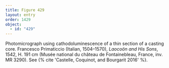 ```yaml
---
title: Figure 429
layout: entry
order: 1429
object:
  - id: "429"
---
```


Photomicrograph using cathodoluminescence of a thin section of a casting core. Francesco Primaticcio (Italian, 1504–1570), *Laocoön and His Sons*, 1542, H. 191 cm (Musée national du château de Fontainebleau, France, inv. MR 3290). See {% cite 'Castelle, Coquinot, and Bourgarit 2016' %}.
